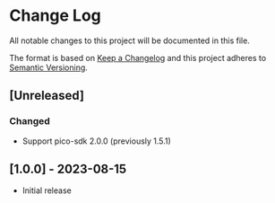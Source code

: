 # Change Log
All notable changes to this project will be documented in this file.

The format is based on [Keep a Changelog](http://keepachangelog.com/)
and this project adheres to [Semantic Versioning](http://semver.org/).

## [Unreleased]
### Changed
* Support pico-sdk 2.0.0 (previously 1.5.1)

## [1.0.0] - 2023-08-15
* Initial release
